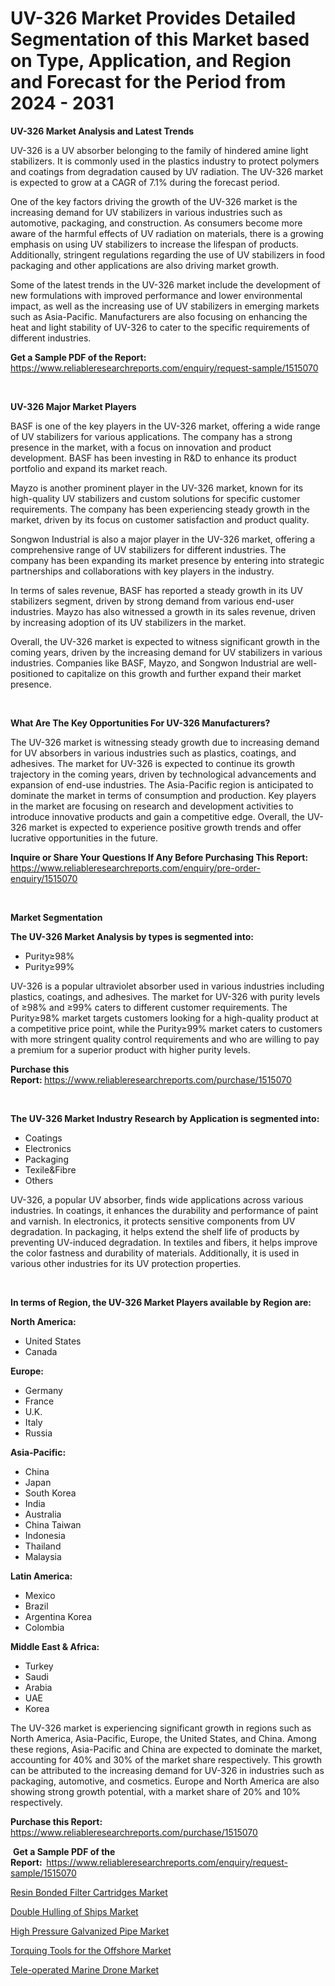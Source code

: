 <p><h1>UV-326 Market Provides Detailed Segmentation of this Market based on Type, Application, and Region and Forecast for the Period from 2024 - 2031</h1></p><p><strong>UV-326 Market Analysis and Latest Trends</strong></p>
<p><p>UV-326 is a UV absorber belonging to the family of hindered amine light stabilizers. It is commonly used in the plastics industry to protect polymers and coatings from degradation caused by UV radiation. The UV-326 market is expected to grow at a CAGR of 7.1% during the forecast period.</p><p>One of the key factors driving the growth of the UV-326 market is the increasing demand for UV stabilizers in various industries such as automotive, packaging, and construction. As consumers become more aware of the harmful effects of UV radiation on materials, there is a growing emphasis on using UV stabilizers to increase the lifespan of products. Additionally, stringent regulations regarding the use of UV stabilizers in food packaging and other applications are also driving market growth.</p><p>Some of the latest trends in the UV-326 market include the development of new formulations with improved performance and lower environmental impact, as well as the increasing use of UV stabilizers in emerging markets such as Asia-Pacific. Manufacturers are also focusing on enhancing the heat and light stability of UV-326 to cater to the specific requirements of different industries.</p></p>
<p><strong>Get a Sample PDF of the Report:&nbsp;</strong> <a href="https://www.reliableresearchreports.com/enquiry/request-sample/1515070">https://www.reliableresearchreports.com/enquiry/request-sample/1515070</a></p>
<p>&nbsp;</p>
<p><strong>UV-326 Major Market Players</strong></p>
<p><p>BASF is one of the key players in the UV-326 market, offering a wide range of UV stabilizers for various applications. The company has a strong presence in the market, with a focus on innovation and product development. BASF has been investing in R&D to enhance its product portfolio and expand its market reach.</p><p>Mayzo is another prominent player in the UV-326 market, known for its high-quality UV stabilizers and custom solutions for specific customer requirements. The company has been experiencing steady growth in the market, driven by its focus on customer satisfaction and product quality.</p><p>Songwon Industrial is also a major player in the UV-326 market, offering a comprehensive range of UV stabilizers for different industries. The company has been expanding its market presence by entering into strategic partnerships and collaborations with key players in the industry.</p><p>In terms of sales revenue, BASF has reported a steady growth in its UV stabilizers segment, driven by strong demand from various end-user industries. Mayzo has also witnessed a growth in its sales revenue, driven by increasing adoption of its UV stabilizers in the market.</p><p>Overall, the UV-326 market is expected to witness significant growth in the coming years, driven by the increasing demand for UV stabilizers in various industries. Companies like BASF, Mayzo, and Songwon Industrial are well-positioned to capitalize on this growth and further expand their market presence.</p></p>
<p>&nbsp;</p>
<p><strong>What Are The Key Opportunities For UV-326 Manufacturers?</strong></p>
<p><p>The UV-326 market is witnessing steady growth due to increasing demand for UV absorbers in various industries such as plastics, coatings, and adhesives. The market for UV-326 is expected to continue its growth trajectory in the coming years, driven by technological advancements and expansion of end-use industries. The Asia-Pacific region is anticipated to dominate the market in terms of consumption and production. Key players in the market are focusing on research and development activities to introduce innovative products and gain a competitive edge. Overall, the UV-326 market is expected to experience positive growth trends and offer lucrative opportunities in the future.</p></p>
<p><strong>Inquire or Share Your Questions If Any Before Purchasing This Report:</strong> <a href="https://www.reliableresearchreports.com/enquiry/pre-order-enquiry/1515070">https://www.reliableresearchreports.com/enquiry/pre-order-enquiry/1515070</a></p>
<p>&nbsp;</p>
<p><strong>Market Segmentation</strong></p>
<p><strong>The UV-326 Market Analysis by types is segmented into:</strong></p>
<p><ul><li>Purity≥98%</li><li>Purity≥99%</li></ul></p>
<p><p>UV-326 is a popular ultraviolet absorber used in various industries including plastics, coatings, and adhesives. The market for UV-326 with purity levels of ≥98% and ≥99% caters to different customer requirements. The Purity≥98% market targets customers looking for a high-quality product at a competitive price point, while the Purity≥99% market caters to customers with more stringent quality control requirements and who are willing to pay a premium for a superior product with higher purity levels.</p></p>
<p><strong>Purchase this Report:&nbsp;</strong><a href="https://www.reliableresearchreports.com/purchase/1515070">https://www.reliableresearchreports.com/purchase/1515070</a></p>
<p>&nbsp;</p>
<p><strong>The UV-326 Market Industry Research by Application is segmented into:</strong></p>
<p><ul><li>Coatings</li><li>Electronics</li><li>Packaging</li><li>Texile&Fibre</li><li>Others</li></ul></p>
<p><p>UV-326, a popular UV absorber, finds wide applications across various industries. In coatings, it enhances the durability and performance of paint and varnish. In electronics, it protects sensitive components from UV degradation. In packaging, it helps extend the shelf life of products by preventing UV-induced degradation. In textiles and fibers, it helps improve the color fastness and durability of materials. Additionally, it is used in various other industries for its UV protection properties.</p></p>
<p>&nbsp;</p>
<p><strong>In terms of Region, the UV-326 Market Players available by Region are:</strong></p>
<p>
    <p> <strong> North America: </strong>
        <ul>
            <li>United States</li>
            <li>Canada</li>
        </ul>
        </p> 
    <p> <strong> Europe: </strong>
        <ul>
            <li>Germany</li>
            <li>France</li>
            <li>U.K.</li>
            <li>Italy</li>
            <li>Russia</li>
        </ul>
        </p> 
    <p> <strong> Asia-Pacific: </strong>
        <ul>
            <li>China</li>
            <li>Japan</li>
            <li>South Korea</li>
            <li>India</li>
            <li>Australia</li>
            <li>China Taiwan</li>
            <li>Indonesia</li>
            <li>Thailand</li>
            <li>Malaysia</li>
        </ul>
        </p> 
    <p> <strong> Latin America: </strong>
        <ul>
            <li>Mexico</li>
            <li>Brazil</li>
            <li>Argentina Korea</li>
            <li>Colombia</li>
        </ul>
        </p> 
    <p> <strong> Middle East & Africa: </strong>
        <ul>
            <li>Turkey</li>
            <li>Saudi</li>
            <li>Arabia</li>
            <li>UAE</li>
            <li>Korea</li>
        </ul>
    </p>
    </p>
<p><p>The UV-326 market is experiencing significant growth in regions such as North America, Asia-Pacific, Europe, the United States, and China. Among these regions, Asia-Pacific and China are expected to dominate the market, accounting for 40% and 30% of the market share respectively. This growth can be attributed to the increasing demand for UV-326 in industries such as packaging, automotive, and cosmetics. Europe and North America are also showing strong growth potential, with a market share of 20% and 10% respectively.</p></p>
<p><strong>Purchase this Report: </strong><a href="https://www.reliableresearchreports.com/purchase/1515070">https://www.reliableresearchreports.com/purchase/1515070</a></p>
<p>&nbsp;<strong>Get a Sample PDF of the Report:&nbsp;&nbsp;</strong><a href="https://www.reliableresearchreports.com/enquiry/request-sample/1515070">https://www.reliableresearchreports.com/enquiry/request-sample/1515070</a></p>
<p><strong></strong></p>
<p><p><a href="https://view.publitas.com/reportprime-1/resin-bonded-filter-cartridges-market-size-growing-and-forecasted-for-period-from-2024-2031-and-provides-complete-market-analysis-of-this-market/">Resin Bonded Filter Cartridges Market</a></p><p><a href="https://shimmer-gardenia-37a.notion.site/Double-Hulling-of-Ships-Market-Research-Report-Forecasted-for-Period-from-2024-2031-by-Market-Typ-17afca09be614467a08dd25b5a71e9b8">Double Hulling of Ships Market</a></p><p><a href="https://view.publitas.com/reportprime-1/high-pressure-galvanized-pipe-market-size-and-examines-its-market-scope-with-a-primary-focus-on-growth-opportunities-and-forecasted-trends-spanning-from-2024-to-2031/">High Pressure Galvanized Pipe Market</a></p><p><a href="https://unruly-ladybug-44b.notion.site/Torquing-Tools-for-the-Offshore-Market-Dynamics-2024-2031-Also-about-Its-Market-Trends-Projections-882088a2020d41d589feb9002d6e105c">Torquing Tools for the Offshore Market</a></p><p><a href="https://meowing-lemming-dd3.notion.site/Tele-operated-Marine-Drone-Market-A-Comprehensive-Report-of-its-Market-Share-Growth-Trends-2024--e9f67c59e97e4dc28c6ab227de7532ab">Tele-operated Marine Drone Market</a></p></p>